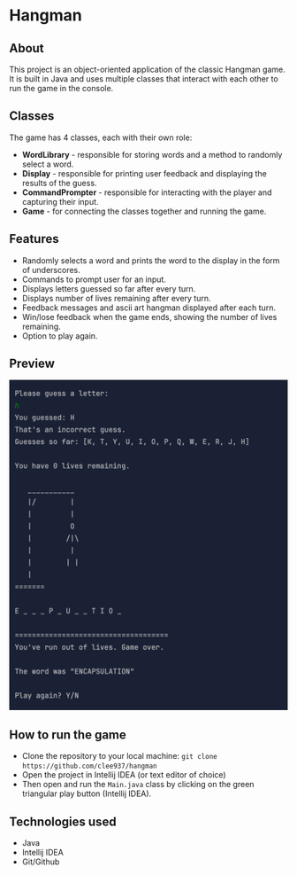 # Hangman

## About

This project is an object-oriented application of the classic Hangman game. It is built in Java and uses multiple
classes that interact with each other to run the game in the console.

## Classes

The game has 4 classes, each with their own role:

- **WordLibrary** - responsible for storing words and a method to randomly select a word.
- **Display** - responsible for printing user feedback and displaying the results of the guess.
- **CommandPrompter** - responsible for interacting with the player and capturing their input.
- **Game** - for connecting the classes together and running the game.

## Features

- Randomly selects a word and prints the word to the display in the form of underscores.
- Commands to prompt user for an input.
- Displays letters guessed so far after every turn.
- Displays number of lives remaining after every turn.
- Feedback messages and ascii art hangman displayed after each turn.
- Win/lose feedback when the game ends, showing the number of lives remaining.
- Option to play again.

## Preview

![hangman](/hangman.png "image of hangman game")

## How to run the game

- Clone the repository to your local machine: ```git clone https://github.com/clee937/hangman```
- Open the project in Intellij IDEA (or text editor of choice)
- Then open and run the ```Main.java``` class by clicking on the green triangular play button (Intellij IDEA).

## Technologies used

- Java
- Intellij IDEA
- Git/Github



